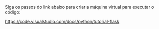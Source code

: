 Siga os passos do link abaixo para criar a máquina virtual para executar o código:

https://code.visualstudio.com/docs/python/tutorial-flask
